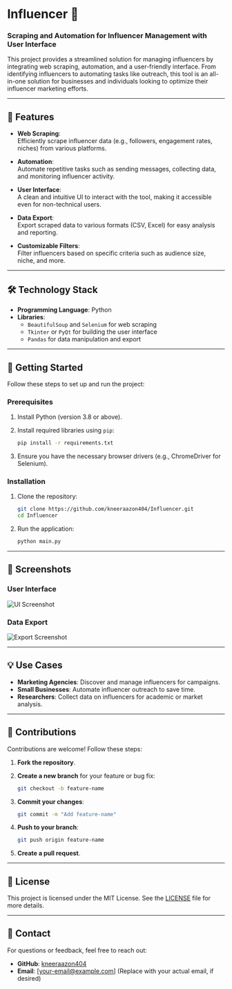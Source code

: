 # Influencer 🚀  
### Scraping and Automation for Influencer Management with User Interface  

This project provides a streamlined solution for managing influencers by integrating web scraping, automation, and a user-friendly interface. From identifying influencers to automating tasks like outreach, this tool is an all-in-one solution for businesses and individuals looking to optimize their influencer marketing efforts.

---

## 🌟 Features  

- **Web Scraping**:  
  Efficiently scrape influencer data (e.g., followers, engagement rates, niches) from various platforms.  

- **Automation**:  
  Automate repetitive tasks such as sending messages, collecting data, and monitoring influencer activity.  

- **User Interface**:  
  A clean and intuitive UI to interact with the tool, making it accessible even for non-technical users.  

- **Data Export**:  
  Export scraped data to various formats (CSV, Excel) for easy analysis and reporting.  

- **Customizable Filters**:  
  Filter influencers based on specific criteria such as audience size, niche, and more.  

---

## 🛠️ Technology Stack  

- **Programming Language**: Python  
- **Libraries**:  
  - `BeautifulSoup` and `Selenium` for web scraping  
  - `Tkinter` or `PyQt` for building the user interface  
  - `Pandas` for data manipulation and export  

---

## 🚀 Getting Started  

Follow these steps to set up and run the project:  

### Prerequisites  

1. Install Python (version 3.8 or above).  
2. Install required libraries using `pip`:  

   ```bash  
   pip install -r requirements.txt  
   ```  

3. Ensure you have the necessary browser drivers (e.g., ChromeDriver for Selenium).  

### Installation  

1. Clone the repository:  

   ```bash  
   git clone https://github.com/kneeraazon404/Influencer.git  
   cd Influencer  
   ```  

2. Run the application:  

   ```bash  
   python main.py  
   ```  

---

## 📸 Screenshots  

### User Interface  
![UI Screenshot](https://via.placeholder.com/800x400?text=User+Interface+Screenshot)  

### Data Export  
![Export Screenshot](https://via.placeholder.com/800x400?text=Data+Export+Screenshot)  

---

## 💡 Use Cases  

- **Marketing Agencies**: Discover and manage influencers for campaigns.  
- **Small Businesses**: Automate influencer outreach to save time.  
- **Researchers**: Collect data on influencers for academic or market analysis.  

---

## 🤝 Contributions  

Contributions are welcome! Follow these steps:  

1. **Fork the repository**.  
2. **Create a new branch** for your feature or bug fix:  

   ```bash  
   git checkout -b feature-name  
   ```  

3. **Commit your changes**:  

   ```bash  
   git commit -m "Add feature-name"  
   ```  

4. **Push to your branch**:  

   ```bash  
   git push origin feature-name  
   ```  

5. **Create a pull request**.  

---

## 📜 License  

This project is licensed under the MIT License. See the [LICENSE](LICENSE) file for more details.  

---

## 📧 Contact  

For questions or feedback, feel free to reach out:  

- **GitHub**: [kneeraazon404](https://github.com/kneeraazon404)  
- **Email**: [your-email@example.com] (Replace with your actual email, if desired)  
